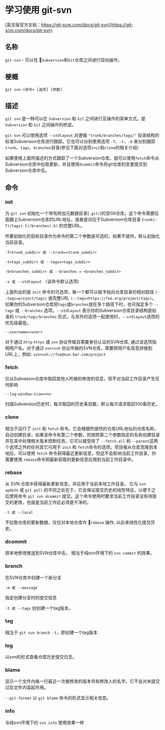 # 学习使用 git-svn

[英文版官方文档：https://git-scm.com/docs/git-svn](https://git-scm.com/docs/git-svn)

## 名称

`git-svn` - 可以在 `Subversion`和`Git`仓库之间进行双向操作。

## 梗概

`git svn <命令> [选项] [参数]`

## 描述

`git svn` 是一种可以在 `Subversion` 和 `Git` 之间进行互操作的简单方式。是 `Subversion` 和 `Git` 之间操作的桥梁。

`git svn` 可以使用选项 `--stdlayout` 对遵循 `"trunk/branches/tags/"` 目录结构的标准Subversion仓库进行跟踪。它也可以分别使用选项 `-T`、`-t`、`-b` 来分别跟踪 `trunk`、`tags`、`branches`目录(参见下面对选项`init`和`clone`的相关介绍)

如果使用上面所描述的方式跟踪了一个Subversion仓库，就可以使用`fetch`命令从Subversion仓库中拉取更新，并且使用`dcommit`命令将git仓库的变更提交到Subversion仓库中去。

## 命令

### init

为 `git svn` 初始化一个带有附加元数据目录(`.git/`)的空Git仓库。这个命令需要后面跟上Subversion仓库的URL地址，或者是对应于Subverison仓库目录 `trunk(-T)/tags(-t)/branches(-b)` 的完整URL。

所要初始化的目标目录作为命令的第二个参数是可选的，如果不提供，默认初始化当前目录。


`-T<trunk_subdir> 或 --trunk=<trunk_subdir>`

`-t<tags_subdir> 或 --tags=<tags_subdir>`

`-b<branches_subdir> 或 --branches = <branches_subdir>`

`-s 或 --stdlayout` （该命令默认选项)

上面列出的是 `init` 命令的可选项，每一个都可以赋予指向仓库目录的相对路径 `(--tags=project/tags)` 或完整URL `(--tags=https://foo.org/project/tags)`。如果你的Subversion仓库把`tags`或`branches`放在多个路径下时，也可指定多个 `--tags` 或 `--branches` 选项。`--stdlayout` 表示你的Subversion仓库目录结构是标准的 `trunk/tags/branches` 形式，与另外的选项一起使用时，`--stdlayout`选项的优先级最低。

`--username=<user>`

对于通过 `http` `https` 或 `svn` 协议传输且需要身份认证的SVN仓库, 通过该选项指明用户名。对于通过 `svn+ssh` 协议传输的SVN仓库，需要把用户名信息拼接到URL上，例如: `svn+ssh://foo@svn.bar.com/project`


### fetch

仅从Subvesion仓库中取回其他人所做的修改的信息，但不对当前工作目录产生任何影响

`--log-window-size=<n>`

扫描Subversion历史时，每次取回的历史条目数，默认每次请求取回100条历史。

### clone

相当于运行了 `init` 和 `fetch` 命令。它会根据所提供的仓库URL地址的仓库名称，自动创建目录，如果该命令有第二个参数，则按照第二个参数指定的名称创建目录并在其中处理相关版本控制任务。它可以接受除了 `--fetch-all` 和 `--parent`这两个选项之外的任何其它可用于 `init` 和 `fetch`命令的选项。项目被从仓库克隆到本地后，可以使用 `fetch` 命令获得最近更新信息，但这不会影响当前工作目录，你需要使用 `rebase`命令把最新获取的更新信息应用到当前工作目录中。

### rebase

从 SVN 仓库中获得最新更新信息，并应用于当前本地工作目录。 它与 `svn update` 或 `git pull` 的不同之处在于，它会保证提交历史的线性特征，以便于之后使用命令 `git svn dcommit` 提交。这个命令使用时要求当前工作目录没有待提交的更改，也就是当前工作区必须是干净的。

`-l 或 --local`

不拉取仓库的更新数据，仅仅对本地仓库作 `rebase` 操作, 以此来线性化提交历史。

### dcommit

把本地修改推送到SVN仓库中去， 相当于纯svn环境下的 `svn commit` 的效果。

### branch

在SVN仓库中创建一个新分支

`-m 或 --message`

指定创建分支时的提交信息

`-t 或 --tags`
创创建一个tag版本。


### tag

相当于 `git svn branch -t`，即创建一个tag版本


### log

以svn的形式查看仓库历史提交日志。

### blame

显示一个文件内每一行最近一次被修改的版本号和修改人的名字。它不会对未提交过后文件内容起作用。

`--git-format` 
以 `git blame` 命令的形式显示相关信息。

### info

与纯svn环境下的 `svn info` 使用效果一样






